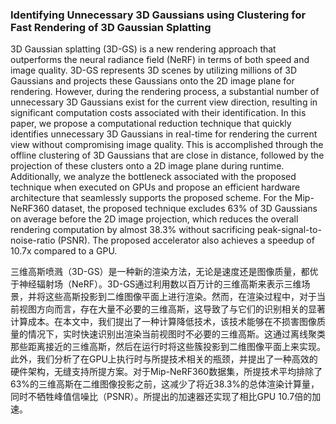 ### Identifying Unnecessary 3D Gaussians using Clustering for Fast Rendering of 3D Gaussian Splatting

3D Gaussian splatting (3D-GS) is a new rendering approach that outperforms the neural radiance field (NeRF) in terms of both speed and image quality. 3D-GS represents 3D scenes by utilizing millions of 3D Gaussians and projects these Gaussians onto the 2D image plane for rendering. However, during the rendering process, a substantial number of unnecessary 3D Gaussians exist for the current view direction, resulting in significant computation costs associated with their identification. In this paper, we propose a computational reduction technique that quickly identifies unnecessary 3D Gaussians in real-time for rendering the current view without compromising image quality. This is accomplished through the offline clustering of 3D Gaussians that are close in distance, followed by the projection of these clusters onto a 2D image plane during runtime. Additionally, we analyze the bottleneck associated with the proposed technique when executed on GPUs and propose an efficient hardware architecture that seamlessly supports the proposed scheme. For the Mip-NeRF360 dataset, the proposed technique excludes 63% of 3D Gaussians on average before the 2D image projection, which reduces the overall rendering computation by almost 38.3% without sacrificing peak-signal-to-noise-ratio (PSNR). The proposed accelerator also achieves a speedup of 10.7x compared to a GPU.

三维高斯喷溅（3D-GS）是一种新的渲染方法，无论是速度还是图像质量，都优于神经辐射场（NeRF）。3D-GS通过利用数以百万计的三维高斯来表示三维场景，并将这些高斯投影到二维图像平面上进行渲染。然而，在渲染过程中，对于当前视图方向而言，存在大量不必要的三维高斯，这导致了与它们的识别相关的显著计算成本。在本文中，我们提出了一种计算降低技术，该技术能够在不损害图像质量的情况下，实时快速识别出渲染当前视图时不必要的三维高斯。这通过离线聚类那些距离接近的三维高斯，然后在运行时将这些簇投影到二维图像平面上来实现。此外，我们分析了在GPU上执行时与所提技术相关的瓶颈，并提出了一种高效的硬件架构，无缝支持所提方案。对于Mip-NeRF360数据集，所提技术平均排除了63%的三维高斯在二维图像投影之前，这减少了将近38.3%的总体渲染计算量，同时不牺牲峰值信噪比（PSNR）。所提出的加速器还实现了相比GPU 10.7倍的加速。
